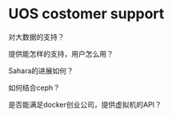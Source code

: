 # UOS costomer support

对大数据的支持？

提供能怎样的支持，用户怎么用？

Sahara的进展如何？

如何结合ceph？





是否能满足docker创业公司，提供虚拟机的API？




